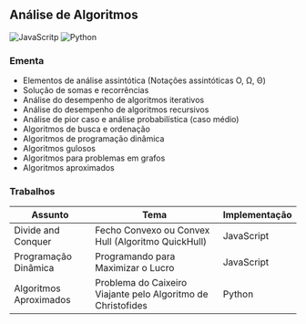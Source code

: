 ## Análise de Algoritmos
![JavaScritp](https://img.shields.io/badge/JavaScript-FCCA28?style=for-the-badge&logo=javascript&logoColor=white)
![Python](https://img.shields.io/badge/python-08A953?style=for-the-badge&logo=python&logoColor=white)

### Ementa
* Elementos de análise assintótica (Notações assintóticas Ο, Ω, Θ)
* Solução de somas e recorrências
* Análise do desempenho de algoritmos iterativos
* Análise do desempenho de algoritmos recursivos
* Análise de pior caso e análise probabilística (caso médio)
* Algoritmos de busca e ordenação
* Algoritmos de programação dinâmica
* Algoritmos gulosos
* Algoritmos para problemas em grafos
* Algoritmos aproximados

### Trabalhos
| Assunto | Tema | Implementação |
|---------|------|-----------|
| Divide and Conquer | Fecho Convexo ou Convex Hull (Algoritmo QuickHull) | JavaScript |
| Programação Dinâmica | Programando para Maximizar o Lucro | JavaScript |
| Algoritmos Aproximados | Problema do Caixeiro Viajante pelo Algoritmo de Christofides | Python |
